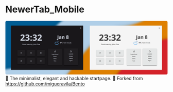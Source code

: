 # NewerTab_Mobile
 ![image](assets/img/subheader.png)
 🍱 The minimalist, elegant and hackable startpage.
 📜 Forked from https://github.com/migueravila/Bento
